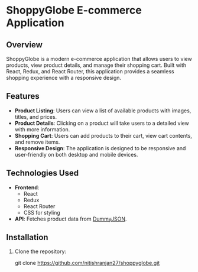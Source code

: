 # ShoppyGlobe E-commerce Application

## Overview
ShoppyGlobe is a modern e-commerce application that allows users to view products, view product details, and manage their shopping cart. Built with React, Redux, and React Router, this application provides a seamless shopping experience with a responsive design.

## Features
- **Product Listing**: Users can view a list of available products with images, titles, and prices.
- **Product Details**: Clicking on a product will take users to a detailed view with more information.
- **Shopping Cart**: Users can add products to their cart, view cart contents, and remove items.
- **Responsive Design**: The application is designed to be responsive and user-friendly on both desktop and mobile devices.

## Technologies Used
- **Frontend**:
  - React
  - Redux
  - React Router
  - CSS for styling
- **API**: Fetches product data from [DummyJSON](https://dummyjson.com/products).

## Installation
1. Clone the repository:

   git clone https://github.com/nitishranjan27/shoppyglobe.git
